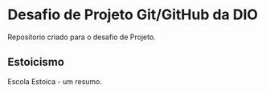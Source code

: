 # Desafio de Projeto Git/GitHub da DIO #
Repositorio criado para o desafio de Projeto.

## Estoicismo ##

Escola Estoica - um resumo.


